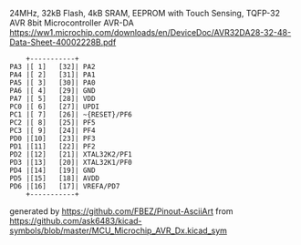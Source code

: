 24MHz, 32kB Flash, 4kB SRAM, EEPROM with Touch Sensing, TQFP-32
AVR 8bit Microcontroller AVR-DA
https://ww1.microchip.com/downloads/en/DeviceDoc/AVR32DA28-32-48-Data-Sheet-40002228B.pdf


	    +-----------+
	PA3 |[ 1]   [32]| PA2
	PA4 |[ 2]   [31]| PA1
	PA5 |[ 3]   [30]| PA0
	PA6 |[ 4]   [29]| GND
	PA7 |[ 5]   [28]| VDD
	PC0 |[ 6]   [27]| UPDI
	PC1 |[ 7]   [26]| ~{RESET}/PF6
	PC2 |[ 8]   [25]| PF5
	PC3 |[ 9]   [24]| PF4
	PD0 |[10]   [23]| PF3
	PD1 |[11]   [22]| PF2
	PD2 |[12]   [21]| XTAL32K2/PF1
	PD3 |[13]   [20]| XTAL32K1/PF0
	PD4 |[14]   [19]| GND
	PD5 |[15]   [18]| AVDD
	PD6 |[16]   [17]| VREFA/PD7
	    +-----------+


generated by https://github.com/FBEZ/Pinout-AsciiArt from https://github.com/ask6483/kicad-symbols/blob/master/MCU_Microchip_AVR_Dx.kicad_sym